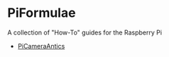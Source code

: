 # PiFormulae
A collection of "How-To" guides for the Raspberry Pi

* [PiCameraAntics](PiFormulae/PiCameraAntics.md)
